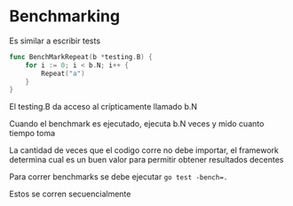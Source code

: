 # Benchmarking
Es similar a escribir tests
```go
func BenchMarkRepeat(b *testing.B) {
    for i := 0; i < b.N; i++ {
        Repeat("a")
    }
}
```

El testing.B da acceso al crípticamente llamado b.N

Cuando el benchmark es ejecutado, ejecuta b.N veces y mido cuanto tiempo toma

La cantidad de veces que el codigo corre no debe importar, el framework determina cual es un buen valor para permitir obtener resultados decentes

Para correr benchmarks se debe ejecutar ```go test -bench=.```

Estos se corren secuencialmente
